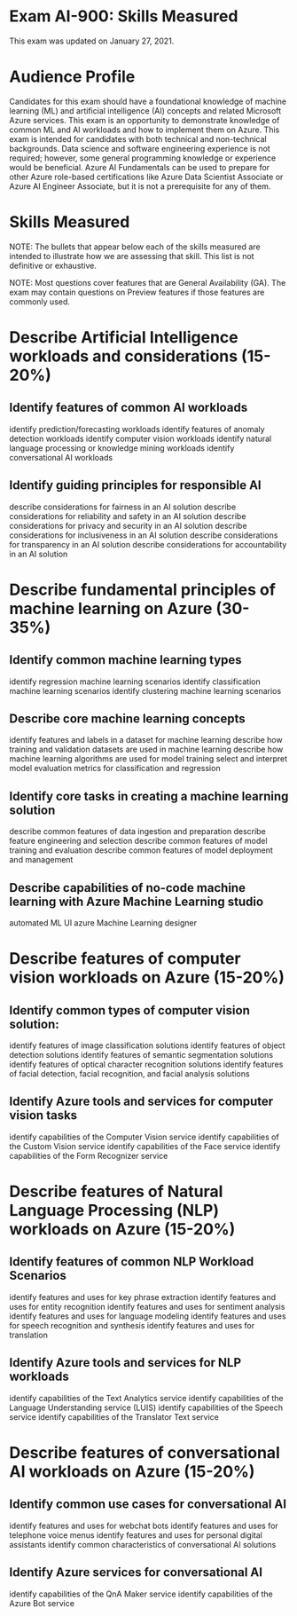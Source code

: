 # Exam AI-900: Skills Measured
This exam was updated on January 27, 2021. 

# Audience Profile 

Candidates for this exam should have a foundational knowledge of machine learning (ML) and artificial intelligence (AI) concepts and related Microsoft Azure services. This exam is an opportunity to demonstrate knowledge of common ML and AI workloads and how to implement them on Azure.  This exam is intended for candidates with both technical and non-technical backgrounds. Data science and software engineering experience is not required; however, some general programming knowledge or experience would be beneficial. Azure AI Fundamentals can be used to prepare for other Azure role-based certifications like Azure Data Scientist Associate or Azure AI Engineer Associate, but it is not a prerequisite for any of them. 

# Skills Measured 

NOTE: The bullets that appear below each of the skills measured are intended to illustrate how we are assessing that skill. This list is not definitive or exhaustive. 

NOTE: Most questions cover features that are General Availability (GA). The exam may contain questions on Preview features if those features are commonly used. 

# Describe Artificial Intelligence workloads and considerations (15-20%) 

## Identify features of common AI workloads 

identify prediction/forecasting workloads 
identify features of anomaly detection workloads 
identify computer vision workloads 
identify natural language processing or knowledge mining workloads 
identify conversational AI workloads 
## Identify guiding principles for responsible AI 

describe considerations for fairness in an AI solution 
describe considerations for reliability and safety in an AI solution 
describe considerations for privacy and security in an AI solution 
describe considerations for inclusiveness in an AI solution 
describe considerations for transparency in an AI solution 
describe considerations for accountability in an AI solution  
# Describe fundamental principles of machine learning on Azure (30- 35%) 

## Identify common machine learning types 

identify regression machine learning scenarios 
identify classification machine learning scenarios 
identify clustering machine learning scenarios 
## Describe core machine learning concepts 

identify features and labels in a dataset for machine learning 
describe how training and validation datasets are used in machine learning 
describe how machine learning algorithms are used for model training 
select and interpret model evaluation metrics for classification and regression  
## Identify core tasks in creating a machine learning solution 

describe common features of data ingestion and preparation 
describe feature engineering and selection 
describe common features of model training and evaluation 
describe common features of model deployment and management 
## Describe capabilities of no-code machine learning with Azure Machine Learning studio 

automated ML UI 
azure Machine Learning designer 
# Describe features of computer vision workloads on Azure (15-20%) 

## Identify common types of computer vision solution: 

identify features of image classification solutions 
identify features of object detection solutions 
identify features of semantic segmentation solutions 
identify features of optical character recognition solutions 
identify features of facial detection, facial recognition, and facial analysis solutions 

## Identify Azure tools and services for computer vision tasks 

identify capabilities of the Computer Vision service 
identify capabilities of the Custom Vision service 
identify capabilities of the Face service 
identify capabilities of the Form Recognizer service 
# Describe features of Natural Language Processing (NLP) workloads on Azure (15-20%) 

## Identify features of common NLP Workload Scenarios  

identify features and uses for key phrase extraction 
identify features and uses for entity recognition 
identify features and uses for sentiment analysis 
identify features and uses for language modeling 
identify features and uses for speech recognition and synthesis 
identify features and uses for translation 
## Identify Azure tools and services for NLP workloads 

identify capabilities of the Text Analytics service 
identify capabilities of the Language Understanding service (LUIS) 
identify capabilities of the Speech service 
identify capabilities of the Translator Text service 
# Describe features of conversational AI workloads on Azure (15-20%) 

## Identify common use cases for conversational AI 

identify features and uses for webchat bots 
identify features and uses for telephone voice menus 
identify features and uses for personal digital assistants 
identify common characteristics of conversational AI solutions 

## Identify Azure services for conversational AI 

identify capabilities of the QnA Maker service 
identify capabilities of the Azure Bot service